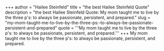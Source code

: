 +++
author = "Hailee Steinfeld"
title = "the best Hailee Steinfeld Quote"
description = "the best Hailee Steinfeld Quote: My mom taught me to live by the three p's: to always be passionate, persistent, and prepared."
slug = "my-mom-taught-me-to-live-by-the-three-ps:-to-always-be-passionate-persistent-and-prepared"
quote = '''My mom taught me to live by the three p's: to always be passionate, persistent, and prepared.'''
+++
My mom taught me to live by the three p's: to always be passionate, persistent, and prepared.
